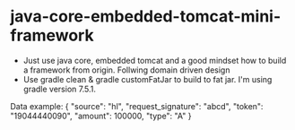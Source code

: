 # java-core-embedded-tomcat-mini-framework
- Just use java core, embedded tomcat and a good mindset how to build a framework from origin. Follwing domain driven design
- Use gradle clean & gradle customFatJar to build to fat jar. I'm using gradle version 7.5.1.

Data example:
{
    "source": "hl",
    "request_signature": "abcd",
    "token": "19044440090",
	"amount": 100000,
	"type": "A"
}
